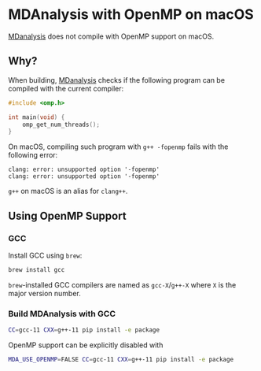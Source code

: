 # MDAnalysis with OpenMP on macOS

[MDanalysis](https://www.mdanalysis.org/) does not compile with OpenMP support on macOS.

## Why?

When building, [MDanalysis](https://www.mdanalysis.org/) checks if the following program can be compiled with the current compiler:

```cpp
#include <omp.h>

int main(void) {
    omp_get_num_threads();
}
```

On macOS, compiling such program with `g++ -fopenmp` fails with the following error:

```text
clang: error: unsupported option '-fopenmp'
clang: error: unsupported option '-fopenmp'
```

`g++` on macOS is an alias for `clang++`.

## Using OpenMP Support

### GCC

Install GCC using `brew`:

```bash
brew install gcc
```

`brew`-installed GCC compilers are named as `gcc-X`/`g++-X` where `X` is the major version number.

### Build MDAnalysis with GCC

```bash
CC=gcc-11 CXX=g++-11 pip install -e package
```

OpenMP support can be explicitly disabled with

```bash
MDA_USE_OPENMP=FALSE CC=gcc-11 CXX=g++-11 pip install -e package
```